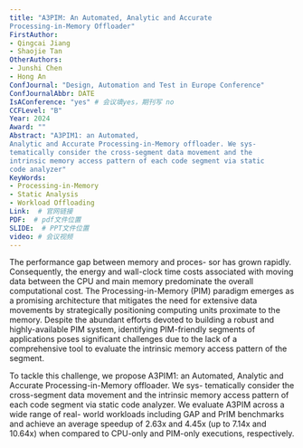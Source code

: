 ```yaml
---
title: "A3PIM: An Automated, Analytic and Accurate
Processing-in-Memory Offloader"
FirstAuthor:
- Qingcai Jiang
- Shaojie Tan
OtherAuthors:
- Junshi Chen
- Hong An
ConfJournal: "Design, Automation and Test in Europe Conference"
ConfJournalAbbr: DATE
IsAConference: "yes" # 会议填yes，期刊写 no
CCFLevel: "B" 
Year: 2024
Award: ""
Abstract: "A3PIM1: an Automated,
Analytic and Accurate Processing-in-Memory offloader. We sys-
tematically consider the cross-segment data movement and the
intrinsic memory access pattern of each code segment via static
code analyzer"
KeyWords:
- Processing-in-Memory
- Static Analysis
- Workload Offloading
Link:  # 官网链接 
PDF:  # pdf文件位置
SLIDE:  # PPT文件位置
video: # 会议视频
---
```


The performance gap between memory and proces-
sor has grown rapidly. Consequently, the energy and wall-clock
time costs associated with moving data between the CPU and
main memory predominate the overall computational cost. The
Processing-in-Memory (PIM) paradigm emerges as a promising
architecture that mitigates the need for extensive data movements
by strategically positioning computing units proximate to the
memory. Despite the abundant efforts devoted to building a
robust and highly-available PIM system, identifying PIM-friendly
segments of applications poses significant challenges due to the
lack of a comprehensive tool to evaluate the intrinsic memory
access pattern of the segment.

To tackle this challenge, we propose A3PIM1: an Automated,
Analytic and Accurate Processing-in-Memory offloader. We sys-
tematically consider the cross-segment data movement and the
intrinsic memory access pattern of each code segment via static
code analyzer. We evaluate A3PIM across a wide range of real-
world workloads including GAP and PrIM benchmarks and
achieve an average speedup of 2.63x and 4.45x (up to 7.14x and
10.64x) when compared to CPU-only and PIM-only executions,
respectively.